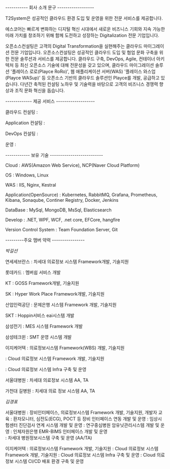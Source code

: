 ----------- 회사 소개 문구 ------------------

T2System은 성공적인 클라우드 환경 도입 및 운영을 위한 전문 서비스를 제공합니다. 


에스코어는 빠르게 변화하는 디지털 혁신 시대에서 새로운 비즈니스 기회와 지속 가능한
미래 가치를 창조하기 위해 함께 도전하고 성장하는 Digitalization 전문 기업입니다.



오픈소스컨설팅은 고객의 Digital Transformation을 실현해주는 클라우드 마이그레이션 전문 기업입니다.
오픈소스컨설팅은 성공적인 클라우드 도입 및 협업 문화 구축을 위한 전문 솔루션과 서비스를 제공합니다.
클라우드 구축, DevOps, Agile, 컨테이너 아키텍처 등 최신 오픈소스 기술에 대해 전문성을 갖고 있으며,
클라우드 마이그레이션 솔루션 '플레이스 로로(Playce RoRo)', 웹 애플리케이션 서버(WAS) '플레이스 와스업(Playce WASup)' 등
오픈소스 기반의 클라우드 솔루션인 Playce를 개발, 공급하고 있습니다.
다년간 축적된 컨설팅 노하우 및 기술력을 바탕으로 고객의 비즈니스 경쟁력 향상과 조직 문화 혁신을 돕습니다.

------------- 제공 서비스 -------------------

클라우드 컨설팅 : 

Application 컨설팅 :

DevOps 컨설팅 :

운영 :

------------ 보유 기술 --------------------------

Cloud : AWS(Amazon Web Service), NCP(Naver Cloud Platform)

OS : Windows, Linux 

WAS : IIS, Nginx, Kestral 

Application(OpenSource) : Kubernetes, RabbitMQ, Grafana, Prometheus, Kibana, Sonaqube, Continer Registry, Docker, Jenkins

DataBase : MySql, MongoDB, MsSql, Elasticsearch

Develop : .NET, WPF, WCF, .net core, EFCore, hangfire 

Version Control System : Team Foundation Server, Git


---------주요 맴버 약력 ----------------

*박길선*

연세세브란스 : 차세대 의료정보 시스템 Framework개발, 기술지원

롯데카드 : 멤버쉽 서비스 개발 

KT : GOSS Framework개발, 기술지원

SK : Hyper Work Place Framework개발, 기술지원

산업인력공단 : 문제은행 시스템 Framework 개발, 기술지원

SKT : Hoppin서비스 eai시스템 개발

삼성전기 :  MES 시스템 Framework 개발

삼성테크윈 : SMT 운영 시스템 개발 

이지케어텍 :  의료정보시스템 Framework(WBS) 개발, 기술지원

: Cloud 의료정보 시스템 Framework 개발, 기술지원 

: Cloud 의료정보 시스템 Infra 구축 및 운영  

서울대병원 : 차세대 의료정보 시스템  AA, TA

가천대 길병원 : 치세대 의료 정보 시스템 AA, TA

*김경표*

서울대병원 : 장비인터페이스, 의료정보시스템 Framework 개발, 기술지원, 개발자 교육
  : 환자모니터, 심전도(ECG), POCT 등 장비 인터페이스 연동 개발 및 운영
  : 임상시험센터 진단검사 연계 시스템 개발 및 운영
  : 연구중심병원 암유닛관리시스템 개발 및 운영
  : 인체자원은행 EMR-BIMS 인터페이스 개발 및 운영  
  : 차세대 병원정보시스템 구축 및 운영 (AA/TA)

이지케어텍 : 의료정보시스템 Framework 개발, 기술지원
  : Cloud 의료정보 시스템 Framework 개발, 기술지원 
  : Cloud 의료정보 시스템 Infra 구축 및 운영
  : Cloud 의료정보 시스템 CI/CD 배포 환경 구축 및 운영